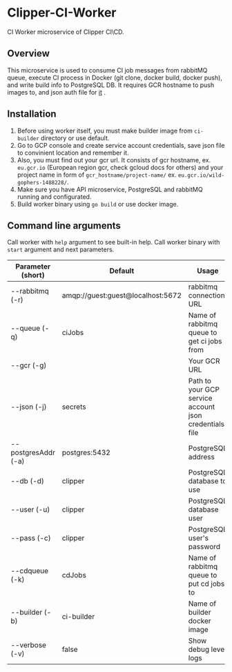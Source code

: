 # Clipper-CI-Worker

CI Worker microservice of Clipper CI\CD.

## Overview

This microservice is used to consume CI job messages from rabbitMQ queue, execute CI process in Docker (git clone, docker build, docker push), and write build info to PostgreSQL DB. It requires GCR hostname to push images to, and json auth file for [it](https://cloud.google.com/container-registry/docs/advanced-authentication) .

## Installation

1. Before using worker itself, you must make builder image from `ci-builder` directory or use default.
2. Go to GCP console and create service account credentials, save json file to convinient location and remember it.
3. Also, you must find out your gcr url. It consists of gcr hostname, ex. `eu.gcr.io` (European region gcr, check gcloud docs for others) and your project name in form of `gcr_hostname/project-name/` ex. `eu.gcr.io/wild-gophers-1488228/`.
4. Make sure you have API microservice, PostgreSQL and rabbitMQ running and configurated.
5. Build worker binary using `go build` or use docker image.

## Command line arguments
Call worker with `help` argument to see built-in help.
Call worker binary with `start` argument and next parameters.

| Parameter (short)     | Default                           | Usage                                                     |
|-----------------------|-----------------------------------|-----------------------------------------------------------|
| --rabbitmq (-r)       | amqp://guest:guest@localhost:5672 | rabbitmq connection URL                                   |
| --queue (-q)          | ciJobs                            | Name of rabbitmq queue to get ci jobs from                |
| --gcr (-g)            | <not set>                         | Your GCR URL                                              |
| --json (-j)           | secrets                           | Path to your GCP service account json credentials file    |
| --postgresAddr (-a)   | postgres:5432                     | PostgreSQL address                                        |
| --db (-d)             | clipper                           | PostgreSQL database to use                                |
| --user (-u)           | clipper                           | PostgreSQL database user                                  |
| --pass (-c)           | clipper                           | PostgreSQL user's password                                |
| --cdqueue (-k)        | cdJobs                            | Name of rabbitmq queue to put cd jobs to                  |
| --builder (-b)        | ci-builder                        | Name of builder docker image                              |
| --verbose (-v)        | false                             | Show debug level logs                                     |